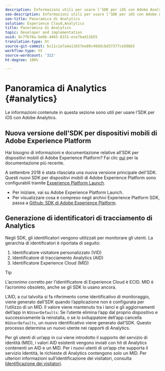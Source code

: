```yaml
---
description: Informazioni utili per usare l’SDK per iOS con Adobe Analytics.
seo-description: Informazioni utili per usare l’SDK per iOS con Adobe Analytics.
seo-title: Panoramica di Analytics
solution: Experience Cloud,Analytics
title: Panoramica di Analytics
topic: Developer and implementation
uuid: 8c7fb76a-be0b-4465-8151-ece7bad11b55
translation-type: ht
source-git-commit: bc11c1e7a4a11657ee89c40ddcbd37377ce50bb5
workflow-type: ht
source-wordcount: '322'
ht-degree: 100%

---
```



# Panoramica di Analytics {#analytics}

Le informazioni contenute in questa sezione sono utili per usare l’SDK per iOS con Adobe Analytics.

## Nuova versione dell&#39;SDK per dispositivi mobili di Adobe Experience Platform

Hai bisogno di informazioni e documentazione relative all’SDK per dispositivi mobili di Adobe Experience Platform? Fai clic [qui](https://aep-sdks.gitbook.io/docs/) per la documentazione più recente.

A settembre 2018 è stata rilasciata una nuova versione principale dell&#39;SDK. Questi nuovi SDK per dispositivi mobili di Adobe Experience Platform sono configurabili tramite [Experience Platform Launch](https://www.adobe.com/it/experience-platform/launch.html).

* Per iniziare, vai su Adobe Experience Platform Launch.
* Per visualizzare cosa è compreso negli archivi Experience Platform SDK, passa a [Github: SDK di Adobe Experience Platform](https://github.com/Adobe-Marketing-Cloud/acp-sdks).

## Generazione di identificatori di tracciamento di Analytics

Negli SDK, gli identificatori vengono utilizzati per monitorare gli utenti. La gerarchia di identificatori è riportata di seguito:

1. Identificatore visitatore personalizzato (VID)
1. Identificatore di tracciamento Analytics (AID)
1. Identificatore Experience Cloud (MID)

>[!TIP]
>
>L’acronimo corretto per l’identificatore di Experience Cloud è ECID. MID è l’acronimo obsoleto, anche se gli SDK lo usano ancora.

L’AID, a cui talvolta si fa riferimento come identificativo di monitoraggio, viene generato dall’SDK quando l’applicazione non è configurata per l’utilizzo di un MID. Il valore viene mantenuto tra i lanci e gli aggiornamenti dell’app in `NSUserDefaults`: Se l’utente elimina l’app dal proprio dispositivo e successivamente la reinstalla, o se lo sviluppatore dell’app cancella `NSUserDefaults`, un nuovo identificativo viene generato dall’SDK. Questo processo determina un nuovo utente nei rapporti di Analytics.

Per gli utenti di un’app in cui viene introdotto il supporto del servizio di identità (MID), i valori AID esistenti vengono inviati con hit di Analytics contenenti un AID e un MID. Per i nuovi utenti di un’app che supporta il servizio Identità, le richieste di Analytics contengono solo un MID. Per ulteriori informazioni sull’identificazione dei visitatori, consulta [Identificazione dei visitatori](https://docs.adobe.com/content/help/it-IT/analytics/export/analytics-data-feed/data-feed-contents/datafeeds-calculate.html).
